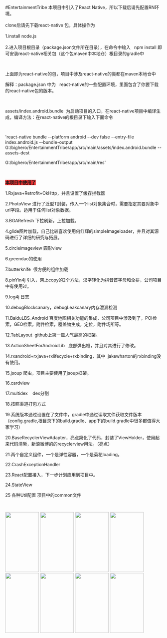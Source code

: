 #EntertainmentTribe
本项目中引入了React Native，所以下载后请先配置RN环境。<br />
<br />
clone后请先下载react-native 包，具体操作为<br />
<br />
1.install node.js<br />
<br />
2.进入项目根目录（package.json文件所在目录），在命令中输入&nbsp;&nbsp; npm install 即可安装react-native相关包（这个包maven中本地仓）根目录的gradle中<br />
<p>
	<br />
</p>
<p>
	上面即为react-native的包，项目中涉及react-native的类都在maven本地仓中
</p>
解释：package.json 中为&nbsp;&nbsp; react-native的一些配置环境，里面包含了你要下载的react-native包的版本。<br />
<p>
	<br />
</p>
<p>
	assets/index.android.bundle&nbsp; 为启动项目的入口，在react-native项目中编译生成，编译方法：在react-native的根目录下输入下面命令
</p>
<p>
	<br />
</p>
<p>
	'react-native bundle --platform android --dev false --entry-file index.android.js --bundle-output G:/bighero/EntertainmentTribe/app/src/main/assets/index.android.bundle --assets-dest
</p>
<p>
	G:/bighero/EntertainmentTribe/app/src/main/res'
</p>
<p>
	<br />
</p>
<p>
	<strong><span style="background-color:#E53333;font-size:14px;">本项目中使用了</span></strong> 
</p>
<p>
	1.Rxjava+Retrofit+OkHttp，并且设置了缓存拦截器
</p>
<p>
	2.PhotoView 进行了泛型T封装，传入一个list对象集合时，需要指定其要对象中url字段。适用于任何list对象数据。
</p>
<p>
	3.BGARefresh 下拉刷新，上拉加载。
</p>
<p>
	4.glide图片加载，自己比较喜欢使用何红辉的simpleImageloader，并且对其源码进行了详细的研究与拓展。
</p>
<p>
	5.circleimageview 圆形view
</p>
<p>
	6.greendao的使用
</p>
<p>
	7.butterknife&nbsp; 很方便的组件加载
</p>
<p>
	8.pinYin4j 引入，网上copy的2个方法，汉字转化为拼音首字母和全拼，公司项目中有使用过。
</p>
<p>
	9.log4j 日志
</p>
<p>
	10.debugBlockcanary，debugLeakcanary内存泄漏检测
</p>
<p>
	11.BaiduLBS_Android 百度地图相关功能的集成，公司项目中涉及到了，POI检索，GEO检索，附件检索，覆盖物生成，定位，附件场所等。
</p>
<p>
	12.TabLayout&nbsp; github上第一篇人气最高的框架。
</p>
<p>
	13.ActionSheetForAndroidLib&nbsp;&nbsp; 底部弹出框，并且对其进行了修改。
</p>
<p>
	14.rxandroid+rxjava+rxlifecycle+rxbinding，其中&nbsp; jakewharton的rxbinding没有使用。
</p>
<p>
	15.jsoup 爬虫，项目主要使用了jsoup框架。
</p>
<p>
	16.cardview
</p>
<p>
	17.multidex&nbsp;&nbsp;&nbsp; dex分割
</p>
<p>
	18.按照渠道打包方式
</p>
<p>
	19.系统版本通过设置在了文件中，gradle中通过读取文件获取文件版本（config.gradle,根目录下的build.gradle、app下的build.gradle中很多都值得大家学习）
</p>
<p>
	20.BaseRecyclerViewAdapter，亮点简化了代码，封装了ViewHolder，使用起来代码清晰，新浪微博的的recyclerview用法。（亮点）
</p>
<p>
	21.两个自定义组件，一个是弹性容器，一个是菊花loading。
</p>
<p>
	22.CrashExceptionHandler
</p>
<p>
	23.React配置接入，下一步计划应用到项目中。
</p>
<p>
	24.StateView
</p>
<p>
	25 各种Util配置 项目中的common文件
</p>
<p>	
<br />
</p>
<img src="http://a2.qpic.cn/psb?/V13Up1yH3rFCOm/mF6cdXUyJxMAo6*pWsHHeWy.Jd4s9pvY4gX6nsE7cH0!/b/dLIAAAAAAAAA&bo=gAJyBAAAAAAFB9A!&rf=viewer_4" alt="" height="192" width="108" />
<img src="http://a2.qpic.cn/psb?/V13Up1yH3rFCOm/9Dicjj1oV.RALq769GYWt7r7eZn*BKeNFnI1PTu0RjY!/b/dLIAAAAAAAAA&bo=gAJyBAAAAAAFANc!&rf=viewer_4" alt="" height="192" width="108" />
<img src="http://a1.qpic.cn/psb?/V13Up1yH3rFCOm/*cMi22yL5hYxpyuoV8RMvmwt5smGPFob.jVV40uL9ok!/b/dCABAAAAAAAA&bo=gAJyBAAAAAAFANc!&rf=viewer_4" alt="" height="192" width="108" />
<img src="http://a3.qpic.cn/psb?/V13Up1yH3rFCOm/eB5HoCYM2tvOj*pzZwJTj*neHsn4kqctT4ymDlrfgKA!/b/dB8BAAAAAAAA&bo=gAJyBAAAAAAFANc!&rf=viewer_4" alt="" height="192" width="108" />
<img src="http://a3.qpic.cn/psb?/V13Up1yH3rFCOm/VuP5T0f5D3KSAF2YBCz0DY3HHUHQpxh..QZe.NJ4pYM!/b/dLAAAAAAAAAA&bo=gAJyBAAAAAAFANc!&rf=viewer_4" alt="" height="192" width="108" />
<img src="http://a3.qpic.cn/psb?/V13Up1yH3rFCOm/q7YC0BSKNBMNJmr8qZ*piUEeoiVo3oe*Fa.hqFg4jBA!/b/dB8BAAAAAAAA&bo=gAJyBAAAAAAFANc!&rf=viewer_4" alt="" height="192" width="108" />
<img src="http://a3.qpic.cn/psb?/V13Up1yH3rFCOm/hVC06g23mDQVB1xKWrBTH0dKbOOwVGnM30BJ0mXKkmk!/b/dPgAAAAAAAAA&bo=gAJyBAAAAAAFANc!&rf=viewer_4" alt="" height="192" width="108" />
<img src="http://a1.qpic.cn/psb?/V13Up1yH3rFCOm/LqR7CiiAL0aKl7SBgNO7J1HWlX9ihLYF.MCA9938OEM!/b/dCABAAAAAAAA&bo=gAJyBAAAAAAFANc!&rf=viewer_4" alt="" height="192" width="108" />
